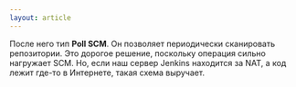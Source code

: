```yaml
---
layout: article
---
```

После него тип **Poll SCM**. Он позволяет периодически сканировать репозитории. Это дорогое решение, поскольку операция сильно нагружает SCM. Но, если наш сервер Jenkins находится за NAT, а код лежит где-то в Интернете, такая схема выручает.

